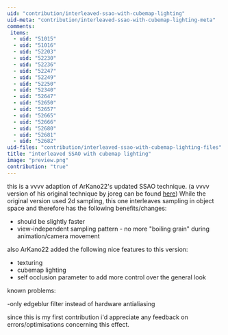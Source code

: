 ```yaml
---
uid: "contribution/interleaved-ssao-with-cubemap-lighting"
uid-meta: "contribution/interleaved-ssao-with-cubemap-lighting-meta"
comments: 
 items: 
  - uid: "51015"
  - uid: "51016"
  - uid: "52203"
  - uid: "52230"
  - uid: "52236"
  - uid: "52247"
  - uid: "52249"
  - uid: "52250"
  - uid: "52340"
  - uid: "52647"
  - uid: "52650"
  - uid: "52657"
  - uid: "52665"
  - uid: "52666"
  - uid: "52680"
  - uid: "52681"
  - uid: "52682"
uid-files: "contribution/interleaved-ssao-with-cubemap-lighting-files"
title: "interleaved SSAO with cubemap lighting"
image: "preview.png"
contribution: "true"
---
```


this is a vvvv adaption of ArKano22's updated SSAO technique. (a vvvv version of his original technique by joreg can be found [here](http://vvvv.org/contribution/ssao)) While the original version used 2d sampling, this one interleaves sampling in object space and therefore has the following benefits/changes:

- should be slightly faster
- view-independent sampling pattern - no more "boiling grain" during animation/camera movement


also ArKano22 added the following nice features to this version:

- texturing
- cubemap lighting
- self occlusion parameter to add more control over the general look

known problems:

-only edgeblur filter instead of hardware antialiasing

since this is my first contribution i'd appreciate any feedback on errors/optimisations concerning this effect.
